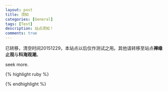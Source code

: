```yaml
---
layout: post
title: 须知
categories: [General]
tags: [Test]
description: 站点须知！
comments: true
---
```


已转移，清空时间20151229，本站点以后仅作测试之用。其他请转移至站点**禅缘止观**与**科海观潮**。

seek more.

{% highlight ruby %}
<?php
  echo "hello everyone"
?>
{% endhighlight %}
